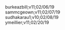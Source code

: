 burkeazbill;v11;02/06/19<br/>
sammcgeown;v11;02/07/19<br/>
sudhakarau1;v10;02/08/19<br>
ymeillier;v11;02/20/19<br>
